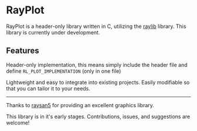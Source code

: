 # RayPlot

RayPlot is a header-only library written in C, utilizing the [raylib](https://www.raylib.com/index.html) library. This library is currently under development.

## Features

Header-only implementation, this means simply include the header file and define `RL_PLOT_IMPLEMENTATION` (only in one file)

Lightweight and easy to integrate into existing projects. Easily modifiable so that you can tailor it to your needs.

---

Thanks to [raysan5](https://github.com/raysan5) for providing an excellent graphics library.

This library is in it's early stages. Contributions, issues, and suggestions are welcome!
